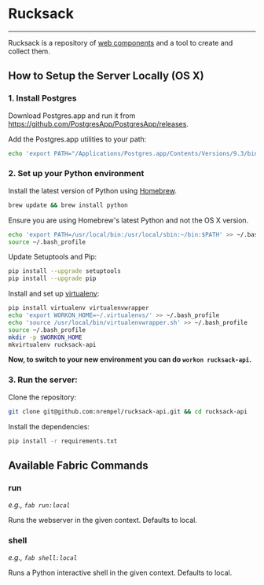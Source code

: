 # Rucksack
----------

Rucksack is a repository of [web components](http://www.w3.org/TR/components-intro/) and a tool to create and collect them.

## How to Setup the Server Locally (OS X)

### 1. Install Postgres

Download Postgres.app and run it from https://github.com/PostgresApp/PostgresApp/releases.

Add the Postgres.app utilities to your path:

```sh
echo 'export PATH="/Applications/Postgres.app/Contents/Versions/9.3/bin:$PATH"' >> ~/.bash_profile
```

### 2. Set up your Python environment

Install the latest version of Python using [Homebrew](http://brew.sh/).

```sh
brew update && brew install python
```

Ensure you are using Homebrew's latest Python and not the OS X version.

```sh
echo 'export PATH=/usr/local/bin:/usr/local/sbin:~/bin:$PATH' >> ~/.bash_profile
source ~/.bash_profile
```

Update Setuptools and Pip:

```sh
pip install --upgrade setuptools
pip install --upgrade pip
```

Install and set up [virtualenv](https://pypi.python.org/pypi/virtualenv):

```sh
pip install virtualenv virtualenvwrapper
echo 'export WORKON_HOME=~/.virtualenvs/' >> ~/.bash_profile
echo 'source /usr/local/bin/virtualenvwrapper.sh' >> ~/.bash_profile
source ~/.bash_profile
mkdir -p $WORKON_HOME
mkvirtualenv rucksack-api
```

**Now, to switch to your new environment you can do `workon rucksack-api`.**

### 3. Run the server:

Clone the repository:

```sh
git clone git@github.com:nrempel/rucksack-api.git && cd rucksack-api
```

Install the dependencies:

```sh
pip install -r requirements.txt
```

## Available Fabric Commands

### run

*e.g., `fab run:local`*

Runs the webserver in the given context.  Defaults to local.

### shell

*e.g., `fab shell:local`*

Runs a Python interactive shell in the given context.  Defaults to local.
